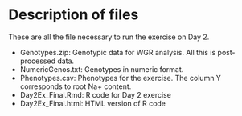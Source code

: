 # Description of files
These are all the file necessary to run the exercise on Day 2. 

* Genotypes.zip: Genotypic data for WGR analysis. All this is post-processed data.
* NumericGenos.txt: Genotypes in numeric format.
* Phenotypes.csv: Phenotypes for the exercise. The column Y corresponds to root Na+ content.
* Day2Ex_Final.Rmd: R code for Day 2 exercise
* Day2Ex_Final.html: HTML version of R code
